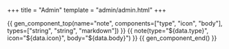 +++
title = "Admin"
template = "admin/admin.html"
+++

{{ gen_component_top(name="note", components=["type", "icon", "body"], types=["string", "string", "markdown"]) }}
{{ note(type="${data.type}", icon="${data.icon}", body="${data.body}") }}
{{ gen_component_end() }}
